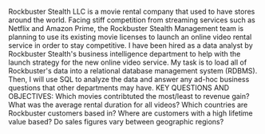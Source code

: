 Rockbuster Stealth LLC is a movie rental company that used to have stores around the world. Facing stiff competition from streaming services such as Netflix and Amazon Prime, the Rockbuster Stealth Management team is planning to use its existing movie licenses to launch an online video rental service in order to stay competitive. I have been hired as a data analyst by Rockbuster Stealth's business intelligence department to help with the launch strategy for the new online video service. My task is to load all of Rockbuster's data into a relational database management system (RDBMS). Then, I will use SQL to analyze the data and answer any ad-hoc business questions that other departments may have.
KEY QUESTIONS AND OBJECTIVES:
Which movies contribtuted the most/least to revenue gain?
What was the average rental duration for all videos?
Which countries are Rockbuster customers based in?
Where are customers with a high lifetime value based?
Do sales figures vary between geographic regions?
